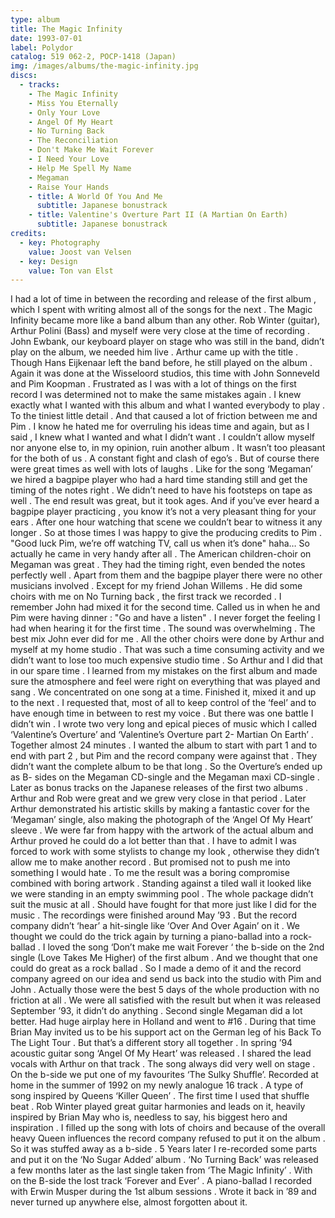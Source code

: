 ```yaml
---
type: album
title: The Magic Infinity
date: 1993-07-01
label: Polydor
catalog: 519 062-2, POCP-1418 (Japan)
img: /images/albums/the-magic-infinity.jpg
discs:
  - tracks:
    - The Magic Infinity
    - Miss You Eternally
    - Only Your Love
    - Angel Of My Heart
    - No Turning Back
    - The Reconciliation
    - Don't Make Me Wait Forever
    - I Need Your Love
    - Help Me Spell My Name
    - Megaman
    - Raise Your Hands
    - title: A World Of You And Me
      subtitle: Japanese bonustrack
    - title: Valentine's Overture Part II (A Martian On Earth)
      subtitle: Japanese bonustrack
credits:
  - key: Photography
    value: Joost van Velsen
  - key: Design
    value: Ton van Elst
---
```


I had a lot of time in between the recording and release of the first album , which I spent with writing almost all of the songs for the next .
The Magic Infinity became more like a band album than any other. Rob Winter (guitar), Arthur Polini (Bass) and myself were very close at the time of recording . John Ewbank, our keyboard player on stage who was still in the band, didn’t play on the album, we needed him live .
Arthur came up with the title .
Though Hans Eijkenaar left the band before, he still played on the album .
Again it was done at the Wisseloord studios, this time with John Sonneveld and Pim Koopman .
Frustrated as I was with a lot of things on the first record I was determined not to make the same mistakes again . I knew exactly what I wanted with this album and what I wanted everybody to play . To the tiniest little detail .
And that caused a lot of friction between me and Pim .
I know he hated me for overruling his ideas time and again, but as I said , I knew what I wanted and what I didn’t want . I couldn’t allow myself nor anyone else to, in my opinion, ruin another album . It wasn’t too pleasant for the both of us . A constant fight and clash of ego’s .
But of course there were great times as well with lots of laughs .
Like for the song ‘Megaman’ we hired a bagpipe player who had a hard time standing still and get the timing of the notes right . We didn’t need to have his footsteps on tape as well . The end result was great, but it took ages. And if you’ve ever heard a bagpipe player practicing , you know it’s not a very pleasant thing for your ears . After one hour watching that scene we couldn’t bear to witness it any longer . So at those times I was happy to give the producing credits to Pim . "Good luck Pim, we’re off watching TV, call us when it’s done" haha… So actually he came in very handy after all .
The American children-choir on Megaman was great . They had the timing right, even bended the notes perfectly well .
Apart from them and the bagpipe player there were no other musicians involved . Except for my friend Johan Willems . He did some choirs with me on No Turning back , the first track we recorded .
I remember John had mixed it for the second time. Called us in when he and Pim were having dinner : "Go and have a listen" . I never forget the feeling I had when hearing it for the first time . The sound was overwhelming . The best mix John ever did for me .
All the other choirs were done by Arthur and myself at my home studio .
That was such a time consuming activity and we didn’t want to lose too much expensive studio time . So Arthur and I did that in our spare time .
I learned from my mistakes on the first album and made sure the atmosphere and feel were right on everything that was played and sang . We concentrated on one song at a time. Finished it, mixed it and up to the next .
I requested that, most of all to keep control of the ‘feel’ and to have enough time in between to rest my voice .
But there was one battle I didn’t win .
I wrote two very long and epical pieces of music which I called ‘Valentine’s Overture’ and ‘Valentine’s Overture part 2- Martian On Earth’ .
Together almost 24 minutes . I wanted the album to start with part 1 and to end with part 2 , but Pim and the record company were against that . They didn’t want the complete album to be that long . So the Overture’s ended up as B- sides on the Megaman CD-single and the Megaman maxi CD-single . Later as bonus tracks on the Japanese releases of the first two albums .
Arthur and Rob were great and we grew very close in that period .
Later Arthur demonstrated his artistic skills by making a fantastic cover for the ‘Megaman’ single, also making the photograph of the ‘Angel Of My Heart’ sleeve . We were far from happy with the artwork of the actual album and Arthur proved he could do a lot better than that .
I have to admit I was forced to work with some stylists to change my look , otherwise they didn’t allow me to make another record .
But promised not to push me into something I would hate .
To me the result was a boring compromise combined with boring artwork .
Standing against a tiled wall it looked like we were standing in an empty swimming pool . The whole package didn’t suit the music at all .
Should have fought for that more just like I did for the music .
The recordings were finished around May ’93 . But the record company didn’t ‘hear’ a hit-single like ‘Over And Over Again’ on it . We thought we could do the trick again by turning a piano-ballad into a rock-ballad . I loved the song ‘Don’t make me wait Forever ‘ the b-side on the 2nd single (Love Takes Me Higher) of the first album . And we thought that one could do great as a rock ballad .
So I made a demo of it and the record company agreed on our idea and send us back into the studio with Pim and John . Actually those were the best 5 days of the whole production with no friction at all . We were all satisfied with the result but when it was released September ’93, it didn’t do anything .
Second single Megaman did a lot better. Had huge airplay here in Holland and went to #16 .
During that time Brian May invited us to be his support act on the German leg of his Back To The Light Tour . But that’s a different story all together .
In spring ’94 acoustic guitar song ‘Angel Of My Heart’ was released . I shared the lead vocals with Arthur on that track . The song always did very well on stage . On the b-side we put one of my favourites ‘The Sulky Shuffle’.
Recorded at home in the summer of 1992 on my newly analogue 16 track .
A type of song inspired by Queens ‘Killer Queen’ . The first time I used that shuffle beat . Rob Winter played great guitar harmonies and leads on it, heavily inspired by Brian May who is, needless to say, his biggest hero and inspiration . I filled up the song with lots of choirs and because of the overall heavy Queen influences the record company refused to put it on the album . So it was stuffed away as a b-side . 5 Years later I re-recorded some parts and put it on the ‘No Sugar Added’ album .
‘No Turning Back’ was released a few months later as the last single taken from ‘The Magic Infinity’ . With on the B-side the lost track ‘Forever and Ever’ . A piano-ballad I recorded with Erwin Musper during the 1st album sessions . Wrote it back in ’89 and never turned up anywhere else, almost forgotten about it.